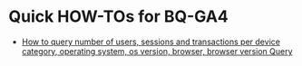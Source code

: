 # Quick HOW-TOs for BQ-GA4
* [How to query number of users, sessions and transactions per device category, operating system, os version, browser, browser version
Query](techDimensions.sql) 
